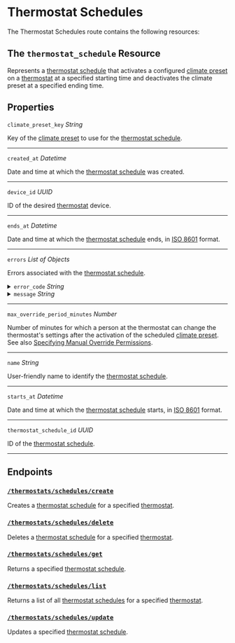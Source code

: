 # Thermostat Schedules

The Thermostat Schedules route contains the following resources:

## The `thermostat_schedule` Resource

Represents a [thermostat schedule](../../../capability-guides/thermostats/creating-and-managing-thermostat-schedules.md) that activates a configured [climate preset](../../../capability-guides/thermostats/creating-and-managing-climate-presets/README.md) on a [thermostat](https://docs.seam.co/latest/capability-guides/thermostats) at a specified starting time and deactivates the climate preset at a specified ending time.

## Properties

`climate_preset_key` *String*

Key of the [climate preset](../../../capability-guides/thermostats/creating-and-managing-climate-presets/README.md) to use for the [thermostat schedule](../../../capability-guides/thermostats/creating-and-managing-thermostat-schedules.md).


---
`created_at` *Datetime*

Date and time at which the [thermostat schedule](../../../capability-guides/thermostats/creating-and-managing-thermostat-schedules.md) was created.


---
`device_id` *UUID*

ID of the desired [thermostat](https://docs.seam.co/latest/capability-guides/thermostats) device.


---
`ends_at` *Datetime*

Date and time at which the [thermostat schedule](../../../capability-guides/thermostats/creating-and-managing-thermostat-schedules.md) ends, in [ISO 8601](https://www.iso.org/iso-8601-date-and-time-format.html) format.


---
`errors` *List* *of Objects*

Errors associated with the [thermostat schedule](../../../capability-guides/thermostats/creating-and-managing-thermostat-schedules.md).


<details>

<summary><code>error_code</code> <i>String</i></summary>

Unique identifier of the type of error. Enables quick recognition and categorization of the issue.
</details>

<details>

<summary><code>message</code> <i>String</i></summary>

Detailed description of the error. Provides insights into the issue and potentially how to rectify it.
</details>

---
`max_override_period_minutes` *Number*

Number of minutes for which a person at the thermostat can change the thermostat's settings after the activation of the scheduled [climate preset](../../../capability-guides/thermostats/creating-and-managing-climate-presets/README.md). See also [Specifying Manual Override Permissions](../../../capability-guides/thermostats/creating-and-managing-thermostat-schedules.md#specifying-manual-override-permissions).


---
`name` *String*

User-friendly name to identify the [thermostat schedule](../../../capability-guides/thermostats/creating-and-managing-thermostat-schedules.md).


---
`starts_at` *Datetime*

Date and time at which the [thermostat schedule](../../../capability-guides/thermostats/creating-and-managing-thermostat-schedules.md) starts, in [ISO 8601](https://www.iso.org/iso-8601-date-and-time-format.html) format.


---
`thermostat_schedule_id` *UUID*

ID of the [thermostat schedule](../../../capability-guides/thermostats/creating-and-managing-thermostat-schedules.md).


---
## Endpoints

### [`/thermostats/schedules/create`](./create.md)

Creates a [thermostat schedule](../../../capability-guides/thermostats/creating-and-managing-thermostat-schedules.md) for a specified [thermostat](https://docs.seam.co/latest/capability-guides/thermostats).
### [`/thermostats/schedules/delete`](./delete.md)

Deletes a [thermostat schedule](../../../capability-guides/thermostats/creating-and-managing-thermostat-schedules.md) for a specified [thermostat](https://docs.seam.co/latest/capability-guides/thermostats).
### [`/thermostats/schedules/get`](./get.md)

Returns a specified [thermostat schedule](../../../capability-guides/thermostats/creating-and-managing-thermostat-schedules.md).
### [`/thermostats/schedules/list`](./list.md)

Returns a list of all [thermostat schedules](../../../capability-guides/thermostats/creating-and-managing-thermostat-schedules.md) for a specified [thermostat](https://docs.seam.co/latest/capability-guides/thermostats).
### [`/thermostats/schedules/update`](./update.md)

Updates a specified [thermostat schedule](../../../capability-guides/thermostats/creating-and-managing-thermostat-schedules.md).
